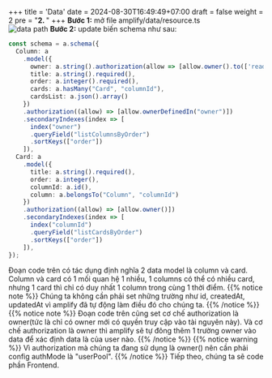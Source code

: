 +++
title = 'Data'
date = 2024-08-30T16:49:49+07:00
draft = false 
weight = 2
pre = "<b>2. </b>"
+++
**Bước 1:** mở file amplify/data/resource.ts  
![data path](/images/4.buildApp/4.1-Backend/pic2.png)
**Bước 2:** update biến schema như sau: 
```typescript
const schema = a.schema({
  Column: a
    .model({
      owner: a.string().authorization(allow => [allow.owner().to(['read', 'delete'])]),
      title: a.string().required(),
      order: a.integer().required(),
      cards: a.hasMany("Card", "columnId"),
      cardsList: a.json().array()
    })
    .authorization((allow) => [allow.ownerDefinedIn("owner")])
    .secondaryIndexes(index => [
      index("owner")
      .queryField("listColumnsByOrder")
      .sortKeys(["order"])
    ]),
  Card: a
    .model({
      title: a.string().required(),
      order: a.integer(),
      columnId: a.id(),
      column: a.belongsTo("Column", "columnId")
    })
    .authorization((allow) => [allow.owner()])
    .secondaryIndexes(index => [
      index("columnId")
      .queryField("listCardsByOrder")
      .sortKeys(["order"])
    ]),
});
```
Đoạn code trên có tác dụng định nghĩa 2 data model là column và card. Column và card có 1 mối quan hệ 1 nhiều,
1 columns có thể có nhiều card, nhưng 1 card thì chỉ có duy nhất 1 column trong cùng 1 thời điểm.
{{% notice note %}}
Chúng ta không cần phải set những trường như id, createdAt, updatedAt vì amplify đã tự động làm điều đó cho chúng ta. 
{{% /notice %}}
{{% notice note %}}
Đoạn code trên cũng set cơ chế authorization là owner(tức là chỉ có owner mới có quyền truy cập vào tài nguyên này). Và cơ chế authorization là owner thì amplify sẽ tự đông thêm 1 trường owner vào data để xác định data là của user nào.
{{% /notice %}}
{{% notice warning %}}
Vì authorization mà chúng ta đang sử dụng là owner() nên cần phải config authMode là "userPool". 
{{% /notice %}}
Tiếp theo, chúng ta sẽ code phần Frontend.

